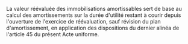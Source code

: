 La valeur réévaluée des immobilisations amortissables sert de base au calcul des amortissements sur la durée
d'utilité restant à courir depuis l'ouverture de l'exercice de réévaluation, sauf révision du plan d'amortissement, en
application des dispositions du dernier alinéa de l'article 45 du présent Acte uniforme.